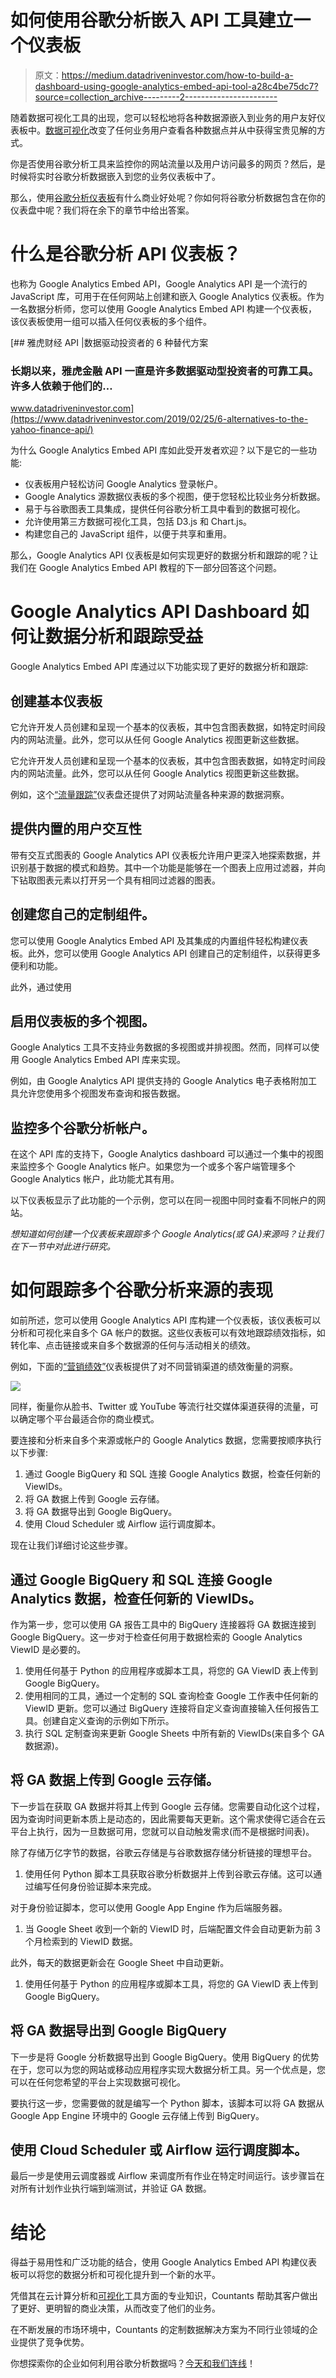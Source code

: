 # 如何使用谷歌分析嵌入 API 工具建立一个仪表板

> 原文：<https://medium.datadriveninvestor.com/how-to-build-a-dashboard-using-google-analytics-embed-api-tool-a28c4be75dc7?source=collection_archive---------2----------------------->

随着数据可视化工具的出现，您可以轻松地将各种数据源嵌入到业务的用户友好仪表板中。[数据可视化](https://www.countants.com/blogs/data-visualization-how-it-is-going-to-evolve-into-the-future/?utm_medium=social&utm_source=Medium&utm_campaign=Traffic)改变了任何业务用户查看各种数据点并从中获得宝贵见解的方式。

你是否使用谷歌分析工具来监控你的网站流量以及用户访问最多的网页？然后，是时候将实时谷歌分析数据嵌入到您的业务仪表板中了。

那么，使用[谷歌分析仪表板](https://neilpatel.com/blog/google-analytics-dashboards)有什么商业好处呢？你如何将谷歌分析数据包含在你的仪表盘中呢？我们将在余下的章节中给出答案。

# 什么是谷歌分析 API 仪表板？

也称为 Google Analytics Embed API，Google Analytics API 是一个流行的 JavaScript 库，可用于在任何网站上创建和嵌入 Google Analytics 仪表板。作为一名数据分析师，您可以使用 Google Analytics Embed API 构建一个仪表板，该仪表板使用一组可以插入任何仪表板的多个组件。

[](https://www.datadriveninvestor.com/2019/02/25/6-alternatives-to-the-yahoo-finance-api/) [## 雅虎财经 API |数据驱动投资者的 6 种替代方案

### 长期以来，雅虎金融 API 一直是许多数据驱动型投资者的可靠工具。许多人依赖于他们的…

www.datadriveninvestor.com](https://www.datadriveninvestor.com/2019/02/25/6-alternatives-to-the-yahoo-finance-api/) 

为什么 Google Analytics Embed API 库如此受开发者欢迎？以下是它的一些功能:

*   仪表板用户轻松访问 Google Analytics 登录帐户。
*   Google Analytics 源数据仪表板的多个视图，便于您轻松比较业务分析数据。
*   易于与谷歌图表工具集成，提供任何谷歌分析工具中看到的数据可视化。
*   允许使用第三方数据可视化工具，包括 D3.js 和 Chart.js。
*   构建您自己的 JavaScript 组件，以便于共享和重用。

那么，Google Analytics API 仪表板是如何实现更好的数据分析和跟踪的呢？让我们在 Google Analytics Embed API 教程的下一部分回答这个问题。

# Google Analytics API Dashboard 如何让数据分析和跟踪受益

Google Analytics Embed API 库通过以下功能实现了更好的数据分析和跟踪:

## 创建基本仪表板

它允许开发人员创建和呈现一个基本的仪表板，其中包含图表数据，如特定时间段内的网站流量。此外，您可以从任何 Google Analytics 视图更新这些数据。

它允许开发人员创建和呈现一个基本的仪表板，其中包含图表数据，如特定时间段内的网站流量。此外，您可以从任何 Google Analytics 视图更新这些数据。

例如，这个[“流量跟踪”](https://www.countants.com/services/cloud-visualization/traffic-tracking-dashboard/?utm_medium=social&utm_source=Medium&utm_campaign=Traffic)仪表盘还提供了对网站流量各种来源的数据洞察。

## 提供内置的用户交互性

带有交互式图表的 Google Analytics API 仪表板允许用户更深入地探索数据，并识别基于数据的模式和趋势。其中一个功能是能够在一个图表上应用过滤器，并向下钻取图表元素以打开另一个具有相同过滤器的图表。

## 创建您自己的定制组件。

您可以使用 Google Analytics Embed API 及其集成的内置组件轻松构建仪表板。此外，您可以使用 Google Analytics API 创建自己的定制组件，以获得更多便利和功能。

此外，通过使用

## 启用仪表板的多个视图。

Google Analytics 工具不支持业务数据的多视图或并排视图。然而，同样可以使用 Google Analytics Embed API 库来实现。

例如，由 Google Analytics API 提供支持的 Google Analytics 电子表格附加工具允许您使用多个视图发布查询和报告数据。

## 监控多个谷歌分析帐户。

在这个 API 库的支持下，Google Analytics dashboard 可以通过一个集中的视图来监控多个 Google Analytics 帐户。如果您为一个或多个客户端管理多个 Google Analytics 帐户，此功能尤其有用。

以下仪表板显示了此功能的一个示例，您可以在同一视图中同时查看不同帐户的网站。

*想知道如何创建一个仪表板来跟踪多个 Google Analytics(或 GA)来源吗？让我们在下一节中对此进行研究。*

# 如何跟踪多个谷歌分析来源的表现

如前所述，您可以使用 Google Analytics API 库构建一个仪表板，该仪表板可以分析和可视化来自多个 GA 帐户的数据。这些仪表板可以有效地跟踪绩效指标，如转化率、点击链接或来自多个数据源的任何与活动相关的绩效。

例如，下面的[“营销绩效”](https://www.countants.com/services/cloud-visualization/marketing-performance-dashboard/?utm_medium=social&utm_source=Medium&utm_campaign=Traffic)仪表板提供了对不同营销渠道的绩效衡量的洞察。

![](img/f383d130a31d059d27b5c7117a4c9f13.png)

同样，衡量你从脸书、Twitter 或 YouTube 等流行社交媒体渠道获得的流量，可以确定哪个平台最适合你的商业模式。

要连接和分析来自多个来源或帐户的 Google Analytics 数据，您需要按顺序执行以下步骤:

1.  通过 Google BigQuery 和 SQL 连接 Google Analytics 数据，检查任何新的 ViewIDs。
2.  将 GA 数据上传到 Google 云存储。
3.  将 GA 数据导出到 Google BigQuery。
4.  使用 Cloud Scheduler 或 Airflow 运行调度脚本。

现在让我们详细讨论这些步骤。

## 通过 Google BigQuery 和 SQL 连接 Google Analytics 数据，检查任何新的 ViewIDs。

作为第一步，您可以使用 GA 报告工具中的 BigQuery 连接器将 GA 数据连接到 Google BigQuery。这一步对于检查任何用于数据检索的 Google Analytics ViewID 是必要的。

1.  使用任何基于 Python 的应用程序或脚本工具，将您的 GA ViewID 表上传到 Google BigQuery。
2.  使用相同的工具，通过一个定制的 SQL 查询检查 Google 工作表中任何新的 ViewID 更新。您可以通过 BigQuery 连接将自定义查询直接输入任何报告工具。创建自定义查询的示例如下所示。
3.  执行 SQL 定制查询来更新 Google Sheets 中所有新的 ViewIDs(来自多个 GA 数据源)。

## 将 GA 数据上传到 Google 云存储。

下一步旨在获取 GA 数据并将其上传到 Google 云存储。您需要自动化这个过程，因为查询时间更新本质上是动态的，因此需要每天更新。这个需求使得它适合在云平台上执行，因为一旦数据可用，您就可以自动触发需求(而不是根据时间表)。

除了存储万亿字节的数据，谷歌云存储是与谷歌数据存储分析链接的理想平台。

1.  使用任何 Python 脚本工具获取谷歌分析数据并上传到谷歌云存储。这可以通过编写任何身份验证脚本来完成。

对于身份验证脚本，您可以使用 Google App Engine 作为后端服务器。

1.  当 Google Sheet 收到一个新的 ViewID 时，后端配置文件会自动更新为前 3 个月检索到的 ViewID 数据。

此外，每天的数据更新会在 Google Sheet 中自动更新。

1.  使用任何基于 Python 的应用程序或脚本工具，将您的 GA ViewID 表上传到 Google BigQuery。

## 将 GA 数据导出到 Google BigQuery

下一步是将 Google 分析数据导出到 Google BigQuery。使用 BigQuery 的优势在于，您可以为您的网站或移动应用程序实现大数据分析工具。另一个优点是，您可以在任何您希望的平台上实现数据可视化。

要执行这一步，您需要做的就是编写一个 Python 脚本，该脚本可以将 GA 数据从 Google App Engine 环境中的 Google 云存储上传到 BigQuery。

## 使用 Cloud Scheduler 或 Airflow 运行调度脚本。

最后一步是使用云调度器或 Airflow 来调度所有作业在特定时间运行。该步骤旨在对所有计划作业执行端到端测试，并验证 GA 数据。

# 结论

得益于易用性和广泛功能的结合，使用 Google Analytics Embed API 构建仪表板可以将您的数据分析和可视化提升到一个新的水平。

凭借其在云计算分析和[可视化](https://www.countants.com/blogs/5-data-visualization-techniques-that-you-should-start-using-now/?utm_medium=social&utm_source=Medium&utm_campaign=Traffic)工具方面的专业知识，Countants 帮助其客户做出了更好、更明智的商业决策，从而改变了他们的业务。

在不断发展的市场环境中，Countants 的定制数据解决方案为不同行业领域的企业提供了竞争优势。

你想探索你的企业如何利用谷歌分析数据吗？[今天和我们连线](https://www.countants.com/contact-us/?utm_medium=social&utm_source=Medium&utm_campaign=Traffic)！